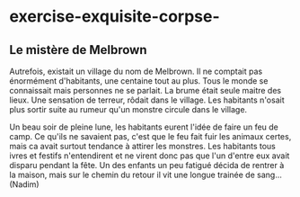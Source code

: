 # exercise-exquisite-corpse-
## Le mistère de Melbrown

Autrefois, existait un village du nom de Melbrown. Il ne comptait pas énormément d'habitants, une centaine tout au plus. Tous le monde se connaissait mais personnes ne se parlait. La brume était seule maitre des lieux. Une sensation de terreur, rôdait dans le village. Les habitants n'osait plus sortir suite au rumeur qu'un monstre circule dans le village.

Un beau soir de pleine lune, les habitants eurent l'idée de faire un feu de camp. Ce qu'ils ne savaient pas, c'est que le feu fait fuir les animaux certes, mais ca avait surtout tendance à attirer les monstres. Les habitants tous ivres et festifs n'entendirent et ne virent donc pas que l'un d'entre eux avait disparu pendant la fête. Un des enfants un peu fatigué décida de rentrer à la maison, mais sur le chemin du retour il vit une longue trainée de sang... (Nadim)